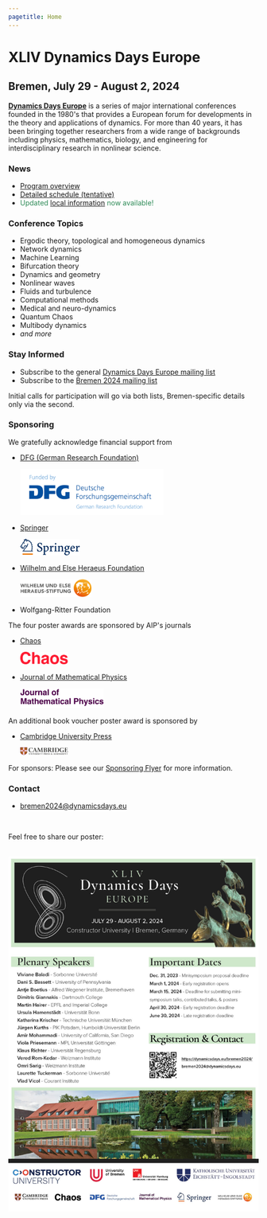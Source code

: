 ```yaml
---
pagetitle: Home
---
```


XLIV Dynamics Days Europe
=========================

Bremen, July 29 - August 2, 2024
--------------------------------


[**Dynamics Days Europe**](https://dynamicsdays.eu/) is a series of major international conferences founded in the 1980's that provides a European forum for developments in the theory and applications of dynamics. For more than 40 years, it has been bringing together researchers from a wide range of backgrounds including physics, mathematics, biology, and engineering for interdisciplinary research in nonlinear science.

### News

* [Program overview](Program/Time_Slots_Final.pdf)
* [Detailed schedule (tentative)](https://express.converia.de/frontend/index.php?page_id=37679)
* <span style="color:SeaGreen;">Updated [local information](Location/Local_Information) now available!</span>


### Conference Topics

*    Ergodic theory, topological and homogeneous dynamics
*    Network dynamics
*    Machine Learning
*    Bifurcation theory
*    Dynamics and geometry
*    Nonlinear waves
*    Fluids and turbulence
*    Computational methods
*    Medical and neuro-dynamics
*    Quantum Chaos
*    Multibody dynamics
*    _and more_

### Stay Informed

*    Subscribe to the general [Dynamics Days Europe mailing list](https://onsager.ugr.es/mailman3/mailman3/lists/dynamics_days.onsager.ugr.es/)
*    Subscribe to the [Bremen 2024 mailing list](https://mailman.zfn.uni-bremen.de/cgi-bin/mailman/listinfo/ddays2024bremen)

Initial calls for participation will go via both lists, Bremen-specific details only via the second.

### Sponsoring

We gratefully acknowledge financial support from

* [DFG (German Research Foundation)](https://www.dfg.de/en)
  
  <a href="https://www.dfg.de/en"><img style="width: 60%;float: center;" src="DFG.gif" alt="" title="DFG" /></a>

* [Springer](https://www.springer.com/de)
  
  <a href="https://www.springer.com/de"><img style="width: 25%;float: center;" src="springer.svg" alt="" title="Springer" /></a>

* [Wilhelm and Else Heraeus Foundation](https://www.we-heraeus-stiftung.de/english/)
  
  <a href="https://www.we-heraeus-stiftung.de/english/"><img style="width: 30%;float: center;" src="Heraeus.svg" alt="" title="Wilhelm and Else Heraeus Foundation" /></a>

* Wolfgang-Ritter Foundation

The four poster awards are sponsored by AIP's journals

* [Chaos](https://pubs.aip.org/aip/cha?utm_source=SPONSORSHIP&utm_medium=logo&utm_campaign=CHA_DYNAMIC_DAYS_EUROPE_2024&utm_id=CHA_DYNAMIC_DAYS_EUROPE_2024)
  
  <a href="https://pubs.aip.org/aip/cha?utm_source=SPONSORSHIP&utm_medium=logo&utm_campaign=CHA_DYNAMIC_DAYS_EUROPE_2024&utm_id=CHA_DYNAMIC_DAYS_EUROPE_2024"><img style="width: 20%;float: center;" src="cha-cmyk.jpg" alt="" title="Chaos" /></a>

* [Journal of Mathematical Physics](https://pubs.aip.org/aip/jmp?utm_source=SPONSORSHIP&utm_medium=logo&utm_campaign=JMP_DYNAMIC_DAYS_EUROPE_2024&utm_id=JMP_DYNAMIC_DAYS_EUROPE_2024)
  
  <a href="https://pubs.aip.org/aip/jmp?utm_source=SPONSORSHIP&utm_medium=logo&utm_campaign=JMP_DYNAMIC_DAYS_EUROPE_2024&utm_id=JMP_DYNAMIC_DAYS_EUROPE_2024"><img style="width: 35%;float: center;" src="jmp-cmyk.jpg" alt="" title="JMP" /></a>

An additional book voucher poster award is sponsored by

* [Cambridge University Press](https://www.cambridge.org/)
  
  <a href="https://www.cambridge.org/"><img style="width: 20%;float: center;" src="CUP.svg" alt="" title="Cambridge University Press" /></a>

For sponsors: Please see our [Sponsoring Flyer](flyer_dynamics_days_2024_sponsoring.pdf) for more information.

### Contact

*    [bremen2024@dynamicsdays.eu](mailto:bremen2024@dynamicsdays.eu)

<br>

Feel free to share our poster:

<br>
<a href="DynamicsDaysPoster.pdf"><img style="width: 100%;float: center;" src="DynamicsDaysPoster.jpg" alt="" title="Dynamics Days Europe, Bremen 2024" />

